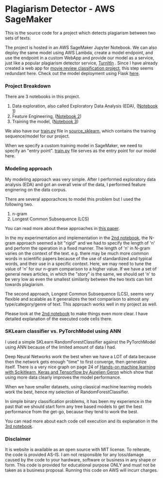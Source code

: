 # Plagiarism Detector - AWS SageMaker

This is the source code for a project which detects plagiarism between two sets of texts.

The project is hosted in an AWS SageMaker Jupyter Notebook. We can also deploy the same model using AWS Lambda, create a model endpoint, and use the endpoint in a custom WebApp and provide our model as a service, just like a popular plagiarism detector service, [TurnItIn](https://www.turnitin.com/) . Since I have already created a web app for [movie review classification project](https://github.com/mohammadjafri1992/SentimentAnalysisWebApp), this step seems redundant here. Check out the model deployment using Flask [here](https://github.com/mohammadjafri1992/SentimentAnalysisWebApp).

### Project Breakdown

There are 3 notebooks in this project. 
1. Data exploration, also called Exploratory Data Analysis (EDA), ([Notebook 1](https://github.com/mohammadjafri1992/Plagiarism_detector_AWS_SageMaker/blob/master/1_Data_Exploration.ipynb))
2. Feature Engineering, ([Notebook 2](https://github.com/mohammadjafri1992/Plagiarism_detector_AWS_SageMaker/blob/master/2_Plagiarism_Feature_Engineering.ipynb))
3. Training the model, ([Notebook 3](https://github.com/mohammadjafri1992/Plagiarism_detector_AWS_SageMaker/blob/master/3_Training_a_Model.ipynb))

We also have our [train.py](https://github.com/mohammadjafri1992/Plagiarism_detector_AWS_SageMaker/blob/master/source_sklearn/train.py) file in [source_sklearn](https://github.com/mohammadjafri1992/Plagiarism_detector_AWS_SageMaker/tree/master/source_sklearn), which contains the training sequence/model for our project. 

When we specify a custom training model in SageMaker, we need to specify an "entry point". [train.py](https://github.com/mohammadjafri1992/Plagiarism_detector_AWS_SageMaker/tree/master/source_sklearn/train.py) file serves as the entry point for our model here.


### Modeling approach

My modeling approach was very simple. After I performed exploratory data analysis (EDA) and got an overall veiw of the data, I performed feature enginering on the data corpus.

There are several apporachces to model this problem but I used the following two.
1. n-gram
2. Longest Common Subsequence (LCS)

You can read more about these approaches in [this paper](https://s3.amazonaws.com/video.udacity-data.com/topher/2019/January/5c412841_developing-a-corpus-of-plagiarised-short-answers/developing-a-corpus-of-plagiarised-short-answers.pdf).

In the my experimentation and implementation in the [2nd notebook](https://github.com/mohammadjafri1992/Plagiarism_detector_AWS_SageMaker/blob/master/2_Plagiarism_Feature_Engineering.ipynb), the N-gram approach seemed a bit "rigid" and we had to specify the length of 'n' and perform the operation in a fixed manner. The length of 'n' in N-gram varies on the context of the text. e.g. there may be much more common words in scientific papers because of the use of standardized and typical words, and their use in a specific context. Here, we may need to tune the value of 'n' for our n-gram comparison to a higher value.
If we have a set of general news articles, in which the "story" is the same, we should set 'n' to be very low as even the smallest similarity between the two texts can hint towards plagiarism.

The second approach, Longest Common Subsequence (LCS), seems very flexible and scalable as it generalizes the text comparison to almost any type/category/genre of text. This approach works well in my project as well.

Please look at the [2nd notebook](https://github.com/mohammadjafri1992/Plagiarism_detector_AWS_SageMaker/blob/master/2_Plagiarism_Feature_Engineering.ipynb) to make things even more clear. I have detailed explanation of the executed code cells there.


### SKLearn classifier vs. PyTorchModel using ANN

I used a simple SKLearn RandomForestClassifier against the PyTorchModel using ANN because of the limited amount of data I had. 

Deep Neural Networks work the best when we have a LOT of data because then the network gets enough "time" to first converge, then generalize itself. There is a very nice graph on page 24 of [Hands-on machine learning with Scikitlearn, Keras and Tensorflow by Aurelien Geron](https://www.amazon.com/Hands-Machine-Learning-Scikit-Learn-TensorFlow/dp/1492032646/ref=sr_1_1?crid=2PHFRLTVNUYA1&keywords=hands+on+machine+learning+with+scikit-learn+and+tensorflow+2&qid=1576451440&sprefix=hands+on+mac%2Caps%2C129&sr=8-1) which show that using more data clearly improves the model performance.

When we have smaller datasets, using classical machine learning models work the best, hence my selection of RandomForestClassifier.

In simple binary classification problems, it has been my experience in the past that we should start form any tree based models to get the best performance from the get-go, because they tend to work the best. 

You can read more about each code cell execution and its explanation in the [3rd notebook](https://github.com/mohammadjafri1992/Plagiarism_detector_AWS_SageMaker/blob/master/3_Training_a_Model.ipynb).


### Disclaimer
It is website is available as an open source with MIT license. To reiterate, the code is provided AS-IS. I am not responsible for any loss/damage caused by the code to your hardware, software or business in any shape or form. This code is provided for educational purpose ONLY and must not be taken as a business proposal. Running this code on AWS will incurr charges.





